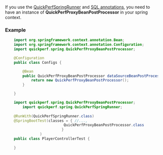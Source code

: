 If you use the [QuickPerfSpringRunner](https://github.com/quick-perf/doc/wiki/JUnit-4--&-Spring) and [SQL annotations](https://github.com/quick-perf/doc/wiki/SQL-annotations), you need to have an instance of **QuickPerfProxyBeanPostProcessor** in your spring context.

### Example
```java
	import org.springframework.context.annotation.Bean;
	import org.springframework.context.annotation.Configuration;
	import quickperf.spring.QuickPerfProxyBeanPostProcessor;

	@Configuration
	public class Configs {

		@Bean
		public QuickPerfProxyBeanPostProcessor dataSourceBeanPostProcessor() {
			return new QuickPerfProxyBeanPostProcessor();
		}

	}
```
	
```java
	import quickperf.spring.QuickPerfProxyBeanPostProcessor;
        import quickperf.spring.QuickPerfSpringRunner;
	
	@RunWith(QuickPerfSpringRunner.class)
	@SpringBootTest(classes = { //...,
                           QuickPerfProxyBeanPostProcessor.class
                          }
                )
	public class PlayerControllerTest {
		
	}
```